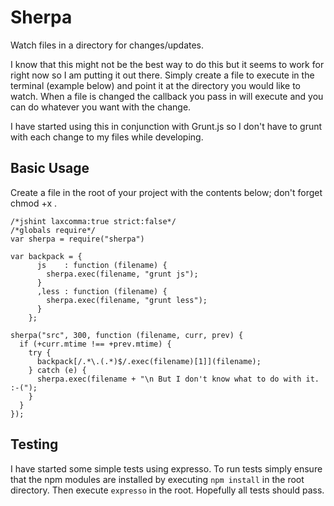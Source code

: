# Sherpa

Watch files in a directory for changes/updates.

I know that this might not be the best way to do this but it seems to work for right now so I am putting it out there. Simply create a file to execute in the terminal (example below) and point it at the directory you would like to watch. When a file is changed the callback you pass in will execute and you can do whatever you want with the change.

I have started using this in conjunction with Grunt.js so I don't have to grunt with each change to my files while developing.

## Basic Usage

Create a file in the root of your project with the contents below; don't forget chmod +x <filename>.

    /*jshint laxcomma:true strict:false*/
    /*globals require*/
    var sherpa = require("sherpa")

    var backpack = {
          js    : function (filename) {
            sherpa.exec(filename, "grunt js");
          }
          ,less : function (filename) {
            sherpa.exec(filename, "grunt less");
          }
        };

    sherpa("src", 300, function (filename, curr, prev) {
      if (+curr.mtime !== +prev.mtime) {
        try {
          backpack[/.*\.(.*)$/.exec(filename)[1]](filename);
        } catch (e) {
          sherpa.exec(filename + "\n But I don't know what to do with it. :-(");
        }
      }
    });

## Testing

I have started some simple tests using expresso. To run tests simply ensure that the npm modules are installed by executing `npm install` in the root directory. Then execute `expresso` in the root. Hopefully all tests should pass.
